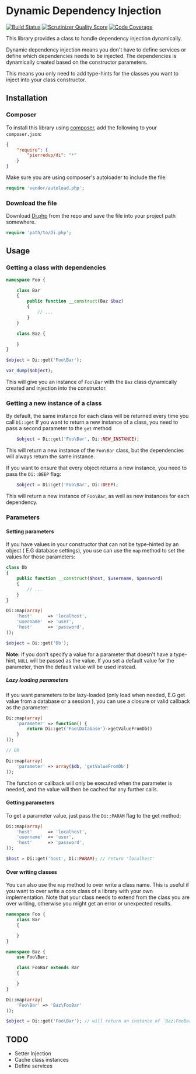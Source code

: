 # Dynamic Dependency Injection

[![Build Status](https://travis-ci.org/pierredup/Di.png?branch=master)](https://travis-ci.org/pierredup/Di)
[![Scrutinizer Quality Score](https://scrutinizer-ci.com/g/pierredup/Di/badges/quality-score.png?s=cd1d6320b059902f1a4738707fe75b5ab92bce99)](https://scrutinizer-ci.com/g/pierredup/Di/)
[![Code Coverage](https://scrutinizer-ci.com/g/pierredup/Di/badges/coverage.png?s=73ba6e3e0c0fbeed93dfe857435381b6eb5d8589)](https://scrutinizer-ci.com/g/pierredup/Di/)

This library provides a class to handle dependency injection dynamically.

Dynamic dependency injection means you don't have to define services or define which dependencies
needs to be injected. The dependencies is dynamically created based on the constructor parameters.

This means you only need to add type-hints for the classes you want to inject into your class constructor.

## Installation

### Composer

To install this library using [composer](http://getcomposer.org/), add the following to your `composer.json`:

```json
{
    "require": {
        "pierredup/di": "*"
    }
}
```

Make sure you are using composer's autoloader to include the file:

```php
require 'vendor/autoload.php';
```

### Download the file

Download [Di.php](https://github.com/pierredup/Di/blob/master/src/Di.php) from the repo and save the file into your project path somewhere.

```php
require 'path/to/Di.php';
```

## Usage

### Getting a class with dependencies

```php
namespace Foo {

    class Bar
    {
        public function __construct(Baz $baz)
        {
            // ...
        }
    }

    class Baz {

    }
}

$object = Di::get('Foo\Bar');

var_dump($object);
```

This will give you an instance of `Foo\Bar` with the `Baz` class dynamically created and injection into the constructor.

### Getting a new instance of a class

By default, the same instance for each class will be returned every time you call `Di::get`
If you want to return a new instance of a class, you need to pass a second parameter to the `get` method

```php
    $object = Di::get('Foo\Bar', Di::NEW_INSTANCE);
```

This will return a new instance of the `Foo\Bar` class, but the dependencies will always return the same instance.

If you want to ensure that every object returns a new instance, you need to pass the `Di::DEEP` flag:

```php
    $object = Di::get('Foo\Bar', Di::DEEP);
```

This will return a new instance of `Foo\Bar`, as well as new instances for each dependency.

### Parameters

#### Setting parameters

If you have values in your constructor that can not be type-hinted by an object ( E.G database settings),
you use can use the `map` method to set the values for those parameters:

```php
class Db
{
    public function __construct($host, $username, $password)
    {
        // ...
    }
}

Di::map(array(
    'host'      => 'localhost',
    'username'  => 'user',
    'host'      => 'password',
));

$object = Di::get('Db');
```

**Note:** If you don't specify a value for a parameter that doesn't have a type-hint, `NULL` will be passed as the value.
If you set a default value for the parameter, then the default value will be used instead.

##### Lazy loading parameters

If you want parameters to be lazy-loaded (only load when needed, E.G get value from a database or a session ),
you can use a closure or valid callback as the parameter:

```php
Di::map(array(
    'parameter' => function() {
        return Di::get('Foo\Database')->getValueFromDb()
    }
));

// OR

Di::map(array(
    'parameter' => array($db, 'getValueFromDb')
));

```

The function or callback will only be executed when the parameter is needed, and the value will then be cached
for any further calls.

#### Getting parameters

To get a parameter value, just pass the `Di::PARAM` flag to the get method:

```php
Di::map(array(
    'host'      => 'localhost',
    'username'  => 'user',
    'host'      => 'password',
));

$host = Di::get('host', Di::PARAM); // return 'localhost'
```

#### Over writing classes

You can also use the `map` method to over write a class name.
This is useful if you want to over write a core class of a library with your own implementation.
Note that your class needs to extend from the class you are over writing, otherwise you might get
an error or unexpected results.

```php
namespace Foo {
    class Bar
    {

    }
}

namespace Baz {
    use Foo\Bar;

    class FooBar extends Bar
    {

    }
}

Di::map(array(
    'Foo\Bar' => 'Baz\FooBar'
));

$object = Di::get('Foo\Bar'); // will return an instance of `Baz\FooBar`
```

## TODO

* Setter Injection
* Cache class instances
* Define services
